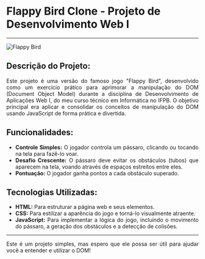 # Flappy Bird Clone - Projeto de Desenvolvimento Web I

---

<img src="https://github.com/rose-del/Flappy-Bird/assets/119326136/833167ad-cabd-44ff-9a7d-765cc5dfb7c6" alt="Flappy Bird">

<div align="justify">
  
## Descrição do Projeto:

Este projeto é uma versão do famoso jogo "Flappy Bird", desenvolvido como um exercício prático para aprimorar a manipulação do DOM (Document Object Model) durante a disciplina de Desenvolvimento de Aplicações Web I, do meu curso técnico em Informática no IFPB. O objetivo principal era aplicar e consolidar os conceitos de manipulação do DOM usando JavaScript de forma prática e divertida.

## Funcionalidades:

- **Controle Simples:** O jogador controla um pássaro, clicando ou tocando na tela para fazê-lo voar.
- **Desafio Crescente:** O pássaro deve evitar os obstáculos (tubos) que aparecem na tela, voando através de espaços estreitos entre eles.
- **Pontuação:** O jogador ganha pontos a cada obstáculo superado.

## Tecnologias Utilizadas:

- **HTML:** Para estruturar a página web e seus elementos.
- **CSS:** Para estilizar a aparência do jogo e torná-lo visualmente atraente.
- **JavaScript:** Para implementar a lógica do jogo, incluindo o movimento do pássaro, a geração dos obstáculos e a detecção de colisões.

---
Este é um projeto simples, mas espero que ele possa ser útil para ajudar você a entender e utilizar o DOM!
</div>
